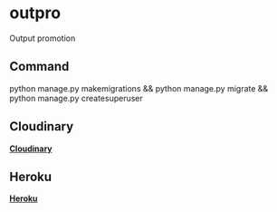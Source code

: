 # outpro

Output promotion

## Command

python manage.py makemigrations && python manage.py migrate && python manage.py createsuperuser

## Cloudinary

**[Cloudinary](https://cloudinary.com/console/c-5c90c8ff718467c832e9d4ce5cf0e7)**

## Heroku

**[Heroku](https://dashboard.heroku.com/apps/outpro)**